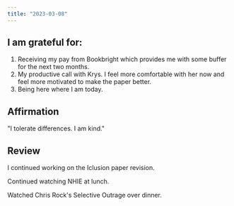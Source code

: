 ```yaml
---
title: "2023-03-08"
---
```

## I am grateful for:
1. Receiving my pay from Bookbright which provides me with some buffer for the next two months.
2. My productive call with Krys. I feel more comfortable with her now and feel more motivated to make the paper better.
3. Being here where I am today.

## Affirmation

"I tolerate differences. I am kind."

## Review

I continued working on the Iclusion paper revision.

Continued watching NHIE at lunch.

Watched Chris Rock's Selective Outrage over dinner.